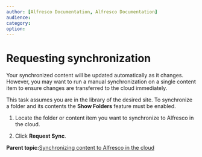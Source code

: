```yaml
---
author: [Alfresco Documentation, Alfresco Documentation]
audience: 
category: 
option: 
---
```


# Requesting synchronization

Your synchronized content will be updated automatically as it changes. However, you may want to run a manual synchronization on a single content item to ensure changes are transferred to the cloud immediately.

This task assumes you are in the library of the desired site. To synchronize a folder and its contents the **Show Folders** feature must be enabled.

1.  Locate the folder or content item you want to synchronize to Alfresco in the cloud.

2.  Click **Request Sync**.


**Parent topic:**[Synchronizing content to Alfresco in the cloud](../tasks/sync-content.md)

